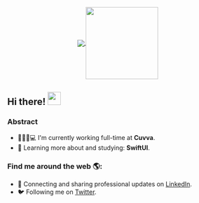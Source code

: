
<p align="center">
  <a href="https://github.com/anuraghazra/github-readme-stats">
    <img
      align="center"
      src="https://github-readme-stats.vercel.app/api/top-langs/?username=raffabhaktin&layout=compact"
    />
  </a>
  <a href="https://github.com/anuraghazra/github-readme-stats">
    <img
      align="center"
      height="165"
      src="https://github-readme-stats.vercel.app/api?username=raffabhaktin&count_private=true&show_icons=true&custom_title=Github%20Status&hide=issues"
    />
  </a>
</p>

## Hi there! <img src="https://raw.githubusercontent.com/iampavangandhi/iampavangandhi/master/gifs/Hi.gif" width="30px"></h2>

### Abstract

- 👩🏻‍💻💻 I'm currently working full-time at **Cuvva**.
- 🌱 Learning more about and studying: **SwiftUI**.


### Find me around the web 🌎:

- 💼 Connecting and sharing professional updates on <a href="https://www.linkedin.com/in/rafaela-castro-b798a38b/">LinkedIn</a>.
- 🐦 Following me on <a href="https://twitter.com/raffabhaktin/">Twitter</a>.
